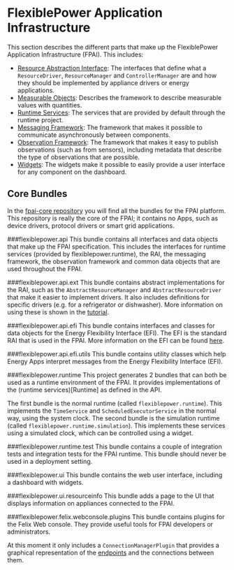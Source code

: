 # FlexiblePower Application Infrastructure

This section describes the different parts that make up the FlexiblePower Application Infrastructure (FPAI). This includes:

 - [Resource Abstraction Interface](RAI.md): The interfaces that define what a `ResourceDriver`, `ResourceManager` and `ControllerManager` are and how they should be implemented by appliance drivers or energy applications.
 - [Measurable Objects](Measure.md): Describes the framework to describe measurable values with quantities.
 - [Runtime Services](Runtime.md): The services that are provided by default through the runtime project.
 - [Messaging Framework](MessagingFramework.md): The framework that makes it possible to communicate asynchronously between components.
 - [Observation Framework](ObservationFramework.md): The framework that makes it easy to publish observations (such as from sensors), including metadata that describe the type of observations that are possible.
 - [Widgets](../Widget.md): The widgets make it possible to easily provide a user interface for any component on the dashboard.

## Core Bundles

In the [fpai-core repository](https://github.com/flexiblepower/fpai-core) you will find all the bundles for the FPAI platform.
This repository is really the core of the FPAI; it contains no Apps, such as device drivers, protocol drivers or smart grid 
applications.

###flexiblepower.api
This bundle contains all interfaces and data objects that make up the FPAI specification. This includes the interfaces for 
runtime services (provided by flexiblepower.runtime), the RAI, the messaging framework, the observation framework and 
common data objects that are used throughout the FPAI.

###flexiblepower.api.ext
This bundle contains abstract implementations for the RAI, such as the `AbstractResourceManager` and `AbstractResourceDriver` 
that make it easier to implement drivers. It also includes definitions for specific drivers (e.g. for a refrigerator or
dishwasher). More information on using these is shown in the [tutorial](../ResourceDriver.md#battery-simulation-bundle).

###flexiblepower.api.efi
This bundle contains interfaces and classes for data objects for the Energy Flexibility Interface (EFI). The EFI is the
standard RAI that is used in the FPAI. More information on the EFI can be found [here](../EFI.md).

###flexiblepower.api.efi.utils
This bundle contains utility classes which help Energy Apps interpret messages from the Energy Flexibility Interface (EFI).

###flexiblepower.runtime
This project generates 2 bundles that can both be used as a runtime environment of the FPAI. It provides implementations of
the (runtime services)[Runtime] as defined in the API.

The first bundle is the normal runtime (called `flexiblepower.runtime`). This implements the `TimeService` and 
`ScheduledExecutorService` in the normal way, using the system clock. The second bundle is the simulation runtime (called 
`flexiblepower.runtime.simulation`). This implements these services using a simulated clock, which can be controlled using a
widget.

###flexiblepower.runtime.test
This bundle contains a couple of integration tests and integration tests for the FPAI runtime. This bundle should never be used
in a deployment setting.

###flexiblepower.ui
This bundle contains the web user interface, including a dashboard with widgets.

###flexiblepower.ui.resourceinfo
This bundle adds a page to the UI that displays information on appliances connected to the FPAI.

###flexiblepower.felix.webconsole.plugins
This bundle contains plugins for the Felix Web console. They provide useful tools for FPAI developers or administrators.

At this moment it only includes a `ConnectionManagerPlugin` that provides a graphical representation of the 
[endpoints](MessagingFramework.md) and the connections between them.
